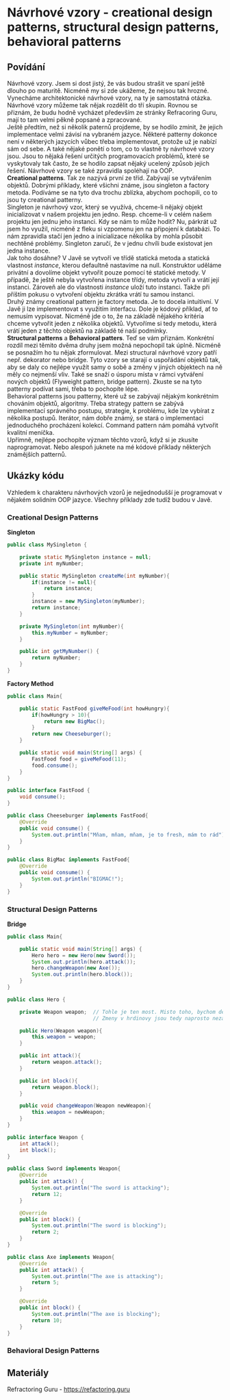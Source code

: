 Návrhové vzory - creational design patterns, structural design patterns, behavioral patterns
===

Povídání
---

Návrhové vzory. Jsem si dost jistý, že vás budou strašit ve spaní ještě dlouho po maturitě. Nicméně my si zde ukážeme, že nejsou tak hrozné.            
Vynecháme architektonické návrhové vzory, na ty je samostatná otázka. Návrhové vzory můžeme tak nějak rozdělit do tří skupin. Rovnou se přiznám, že budu hodně vycházet především ze stránky Refracoring Guru, mají to tam velmi pěkně popsané a zpracované.        
Ještě předtím, než si několik paternů projdeme, by se hodilo zmínit, že jejich implementace velmi závisí na vybraném jazyce. Některé patterny dokonce není v některých jazycích vůbec třeba implementovat, protože už je nabízí sám od sebe. A také nějaké ponětí o tom, co to vlastně ty návrhové vzory jsou. Jsou to nějaká řešení určitých programovacích problémů, které se vyskytovaly tak často, že se hodilo zapsat nějaký ucelený způsob jejich řešení. Návrhové vzory se také zpravidla spoléhají na OOP.          
**Creational patterns**. Tak ze nazývá první ze tříd. Zabývají se vytvářením objektů. Dobrými příklady, které všichni známe, jsou singleton a factory metoda. Podíváme se na tyto dva trochu zblízka, abychom pochopili, co to jsou ty creational patterny.         
Singleton je návrhový vzor, který se využívá, chceme-li nějaký objekt inicializovat v našem projektu jen jedno. Resp. chceme-li v celém našem projektu jen jednu jeho instanci. Kdy se nám to může hodit? Nu, párkrát už jsem ho využil, nicméně z fleku si vzpomenu jen na připojení k databázi. To nám zpravidla stačí jen jedno a inicializace několika by mohla působit nechtěné problémy. Singleton zaručí, že v jednu chvíli bude existovat jen jedna instance.           
Jak toho dosáhne? V Javě se vytvoří ve třídě statická metoda a statická vlastnost *instance*, kterou defaultně nastavíme na null. Konstruktor uděláme privátní a dovolíme objekt vytvořit pouze pomocí té statické metody. V případě, že ještě nebyla vytvořena instance třídy, metoda vytvoří a vrátí její instanci. Zároveň ale do vlastnosti *instance* uloží tuto instanci. Takže při příštím pokusu o vytvoření objektu zkrátka vrátí tu samou instanci.               
Druhý známy creational pattern je factory metoda. Je to docela intuitivní. V Javě ji lze implementovat s využitím interfacu. Dole je kódový příklad, ať to nemusím vypisovat. Nicméně jde o to, že na základě nějakého kritéria chceme vytvořit jeden z několika objektů. Vytvoříme si tedy metodu, která vrátí jeden z těchto objektů na základě té naší podmínky.                 
**Structural patterns** a **Behavioral patters**. Teď se vám přiznám. Konkrétní rozdíl mezi těmito dvěma druhy jsem možná nepochopil tak úplně. Nicméně se posnažím ho tu nějak zformulovat. Mezi structural návrhové vzory patří nepř. dekorator nebo bridge. Tyto vzory se starají o uspořádání objektů tak, aby se daly co nejlépe využít samy o sobě a změny v jiných objektech na ně měly co nejmenší vliv. Také se snaží o úsporu místa v rámci vytváření nových objektů (Flyweight pattern, bridge pattern). Zkuste se na tyto patterny podívat sami, třeba to pochopíte lépe.           
Behavioral patterns jsou patterny, které už se zabývají nějakým konkrétním chováním objektů, algoritmy. Třeba strategy pattern se zabývá implementací správného postupu, strategie, k problému, kde lze vybírat z několika postupů. Iterátor, nám dobře známý, se stará o implementaci jednoduchého procházení kolekcí. Command pattern nám pomáhá vytvořit kvalitní meníčka.               
Upřímně, nejlépe pochopíte význam těchto vzorů, když si je zkusíte naprogramovat. Nebo alespoň juknete na mé kódové příklady některých známějších patternů.

Ukázky kódu
---

Vzhledem k charakteru návrhových vzorů je nejjednodušší je programovat v nějakém solidním OOP jazyce. Všechny příklady zde tudíž budou v Javě.

### Creational Design Patterns

**Singleton**

```Java
public class MySingleton {

    private static MySingleton instance = null;
    private int myNumber;

    public static MySingleton createMe(int myNumber){
        if(instance != null){
            return instance;
        }
        instance = new MySingleton(myNumber);
        return instance;
    }

    private MySingleton(int myNumber){
        this.myNumber = myNumber;
    }

    public int getMyNumber() {
        return myNumber;
    }
}
```

**Factory Method**

```Java
public class Main{

    public static FastFood giveMeFood(int howHungry){
        if(howHungry > 10){
            return new BigMac();
        }
        return new Cheeseburger();
    }

    public static void main(String[] args) {
        FastFood food = giveMeFood(11);
        food.consume();
    }
}

public interface FastFood {
    void consume();
}

public class Cheeseburger implements FastFood{
    @Override
    public void consume() {
        System.out.println("Mňam, mňam, mňam, je to fresh, mám to rád");
    }
}

public class BigMac implements FastFood{
    @Override
    public void consume() {
        System.out.println("BIGMAC!");
    }
}
```

### Structural Design Patterns

**Bridge**

```Java
public class Main{

    public static void main(String[] args) {
        Hero hero = new Hero(new Sword());
        System.out.println(hero.attack());
        hero.changeWeapon(new Axe());
        System.out.println(hero.block());
    }
}

public class Hero {

    private Weapon weapon;  // Tohle je ten most. Misto toho, bychom delali vice trid podle zbrane, vyuzijeme kompozici a udelame ze zbrane vlastnost tridy.
                            // Zmeny v hrdinovy jsou tedy naprosto nezavisle na zmenach ve zbranich a vice versa. Zbrane navic muzeme menit za pochodu

    public Hero(Weapon weapon){
        this.weapon = weapon;
    }

    public int attack(){
        return weapon.attack();
    }

    public int block(){
        return weapon.block();
    }

    public void changeWeapon(Weapon newWeapon){
        this.weapon = newWeapon;
    }
}

public interface Weapon {
    int attack();
    int block();
}

public class Sword implements Weapon{
    @Override
    public int attack() {
        System.out.println("The sword is attacking");
        return 12;
    }

    @Override
    public int block() {
        System.out.println("The sword is blocking");
        return 2;
    }
}

public class Axe implements Weapon{
    @Override
    public int attack() {
        System.out.println("The axe is attacking");
        return 5;
    }

    @Override
    public int block() {
        System.out.println("The axe is blocking");
        return 10;
    }
}
```

### Behavioral Design Patterns

Materiály
---

Refractoring Guru - https://refactoring.guru